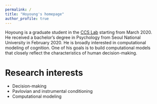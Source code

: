 ```yaml
---
permalink: /
title: "Hoyoung's homepage"
author_profile: true
---
```


Hoyoung is a graduate student in the [CCS Lab](https://ccs-lab.github.io/) starting from March 2020. He received a bachelor’s degree in Psychology from Seoul National University in February 2020. He is broadly interested in computational modeling of cognition. One of his goals is to build computational models that closely reflect the characteristics of human decision-making.

# Research interests
* Decision-making
* Pavlovian and instrumental conditioning
* Computational modeling